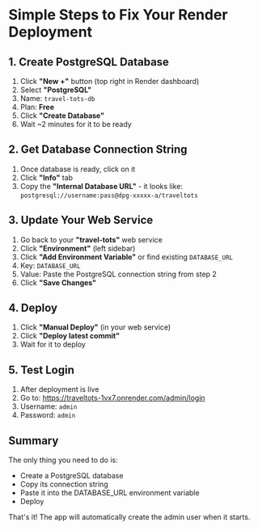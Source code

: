 # Simple Steps to Fix Your Render Deployment

## 1. Create PostgreSQL Database
1. Click **"New +"** button (top right in Render dashboard)
2. Select **"PostgreSQL"** 
3. Name: `travel-tots-db`
4. Plan: **Free**
5. Click **"Create Database"**
6. Wait ~2 minutes for it to be ready

## 2. Get Database Connection String
1. Once database is ready, click on it
2. Click **"Info"** tab
3. Copy the **"Internal Database URL"** - it looks like:
   `postgresql://username:pass@dpg-xxxxx-a/traveltots`

## 3. Update Your Web Service
1. Go back to your **"travel-tots"** web service
2. Click **"Environment"** (left sidebar)
3. Click **"Add Environment Variable"** or find existing `DATABASE_URL`
4. Key: `DATABASE_URL`
5. Value: Paste the PostgreSQL connection string from step 2
6. Click **"Save Changes"**

## 4. Deploy
1. Click **"Manual Deploy"** (in your web service)
2. Click **"Deploy latest commit"**
3. Wait for it to deploy

## 5. Test Login
1. After deployment is live
2. Go to: https://traveltots-1vx7.onrender.com/admin/login
3. Username: `admin`
4. Password: `admin`

## Summary
The only thing you need to do is:
- Create a PostgreSQL database
- Copy its connection string
- Paste it into the DATABASE_URL environment variable
- Deploy

That's it! The app will automatically create the admin user when it starts.

